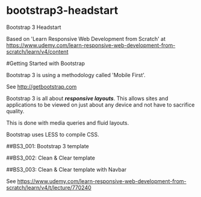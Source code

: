 # bootstrap3-headstart
Bootstrap 3 Headstart

Based on 'Learn Responsive Web Development from Scratch' at https://www.udemy.com/learn-responsive-web-development-from-scratch/learn/v4/content

#Getting Started with Bootstrap

Bootstrap 3 is using a methodology called 'Mobile First'.

See http://getbootstrap.com

Bootstrap 3 is all about ***responsive layouts***. This allows sites and applications to be viewed on just about any device and not have to sacrifice quality.

This is done with media queries and fluid layouts.

Bootstrap uses LESS to compile CSS.

##BS3_001: Bootstrap 3 template

##BS3_002: Clean & Clear template

##BS3_003: Clean & Clear template with Navbar

See https://www.udemy.com/learn-responsive-web-development-from-scratch/learn/v4/t/lecture/770240










